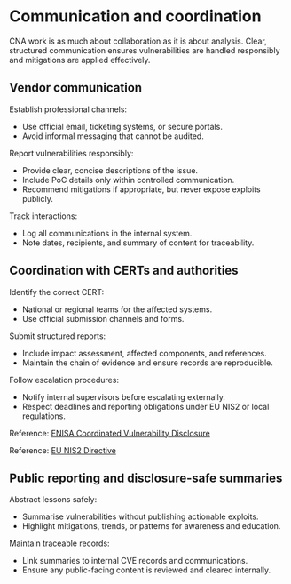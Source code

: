 # Communication and coordination

CNA work is as much about collaboration as it is about analysis. Clear, structured communication ensures 
vulnerabilities are handled responsibly and mitigations are applied effectively.

## Vendor communication

Establish professional channels:

* Use official email, ticketing systems, or secure portals.
* Avoid informal messaging that cannot be audited.

Report vulnerabilities responsibly:

* Provide clear, concise descriptions of the issue.
* Include PoC details only within controlled communication.
* Recommend mitigations if appropriate, but never expose exploits publicly.

Track interactions:

  * Log all communications in the internal system.
  * Note dates, recipients, and summary of content for traceability.

## Coordination with CERTs and authorities

Identify the correct CERT:

* National or regional teams for the affected systems.
* Use official submission channels and forms.

Submit structured reports:

* Include impact assessment, affected components, and references.
* Maintain the chain of evidence and ensure records are reproducible.

Follow escalation procedures:

* Notify internal supervisors before escalating externally.
* Respect deadlines and reporting obligations under EU NIS2 or local regulations.

Reference: [ENISA Coordinated Vulnerability Disclosure](https://www.enisa.europa.eu/topics/vulnerability-disclosure)

Reference: [EU NIS2 Directive](https://www.nis2-info.eu/full-text/)

## Public reporting and disclosure-safe summaries

Abstract lessons safely:

* Summarise vulnerabilities without publishing actionable exploits.
* Highlight mitigations, trends, or patterns for awareness and education.

Maintain traceable records:

* Link summaries to internal CVE records and communications.
* Ensure any public-facing content is reviewed and cleared internally.
